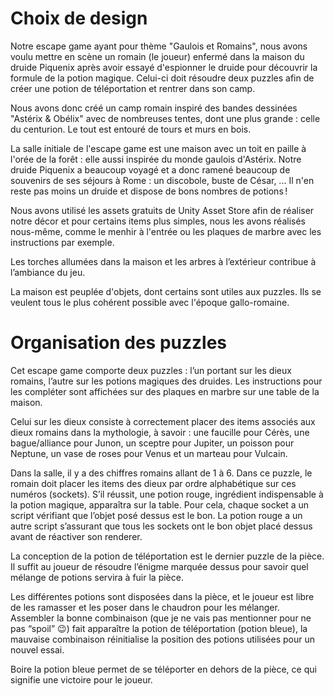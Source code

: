 # Choix de design 

Notre escape game ayant pour thème "Gaulois et Romains", nous avons voulu mettre en scène un romain (le joueur) enfermé dans la maison du druide Piquenix après avoir essayé d'espionner le druide pour découvrir la formule de la potion magique. Celui-ci doit résoudre deux puzzles afin de créer une potion de téléportation et rentrer dans son camp. 

Nous avons donc créé un camp romain inspiré des bandes dessinées "Astérix & Obélix" avec de nombreuses tentes, dont une plus grande : celle du centurion. Le tout est entouré de tours et murs en bois. 



La salle initiale de l'escape game est une maison avec un toit en paille à l'orée de la forêt : elle aussi inspirée du monde gaulois d'Astérix. Notre druide Piquenix a beaucoup voyagé et a donc ramené beaucoup de souvenirs de ses séjours à Rome : un discobole, buste de César, ... Il n'en reste pas moins un druide et dispose de bons nombres de potions !  



Nous avons utilisé les assets gratuits de Unity Asset Store afin de réaliser notre décor et pour certains items plus simples, nous les avons réalisés nous-même, comme le menhir à l'entrée ou les plaques de marbre avec les instructions par exemple. 



Les torches allumées dans la maison et les arbres à l’extérieur contribue à l’ambiance du jeu. 



La maison est peuplée d'objets, dont certains sont utiles aux puzzles. Ils se veulent tous le plus cohérent possible avec l'époque gallo-romaine. 

 

 

# Organisation des puzzles 

Cet escape game comporte deux puzzles : l’un portant sur les dieux romains, l’autre sur les potions magiques des druides. Les instructions pour les compléter sont affichées sur des plaques en marbre sur une table de la maison. 

 

Celui sur les dieux consiste à correctement placer des items associés aux dieux romains dans la mythologie, à savoir : une faucille pour Cérès, une bague/alliance pour Junon, un sceptre pour Jupiter, un poisson pour Neptune, un vase de roses pour Venus et un marteau pour Vulcain.  

Dans la salle, il y a des chiffres romains allant de 1 à 6. Dans ce puzzle, le romain doit placer les items des dieux par ordre alphabétique sur ces numéros (sockets). S’il réussit, une potion rouge, ingrédient indispensable à la potion magique, apparaîtra sur la table. Pour cela, chaque socket a un script vérifiant que l’objet posé dessus est le bon. La potion rouge a un autre script s’assurant que tous les sockets ont le bon objet placé dessus avant de réactiver son renderer.  

La conception de la potion de téléportation est le dernier puzzle de la pièce. Il suffit au joueur de résoudre l’énigme marquée dessus pour savoir quel mélange de potions servira à fuir la pièce.  

Les différentes potions sont disposées dans la pièce, et le joueur est libre de les ramasser et les poser dans le chaudron pour les mélanger. Assembler la bonne combinaison (que je ne vais pas mentionner pour ne pas “spoil” 😉) fait apparaître la potion de téléportation (potion bleue), la mauvaise combinaison réinitialise la position des potions utilisées pour un nouvel essai. 

Boire la potion bleue permet de se téléporter en dehors de la pièce, ce qui signifie une victoire pour le joueur. 
